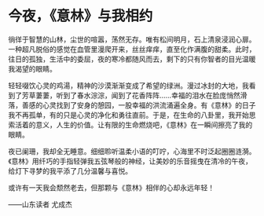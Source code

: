 # 今夜，《意林》与我相约

徜徉于智慧的山林，尘世的喧嚣，荡然无存。唯有松间明月，石上清泉浸润心扉。一种超凡脱俗的感觉在血管里漫爬开来，丝丝痒痒，直至化作满腹的甜柔。此时，往日的孤独，生活中的委屈，夜的寒冷都随风而去，剩下的只有你智者的目光温暖我渴望的眼睛。 

轻轻啜饮心灵的鸡湯，精神的沙漠渐渐变成了希望的绿洲。漫过冰封的大地，我看到了芳草萋萋，听到了春水淙淙，闻到了花香阵阵……幸福的泪水在脸庞悄然滑落，善感的心灵找到了安身的憩园，一股幸福的洪流涌遍全身。有《意林》的日子我不再孤单，有的只是心灵的净化和勇往直前。于是，在生命的八卦里，我开始思索活着的意义，人生的价值。让有限的生命燃烧吧，《意林》在一瞬间擦亮了我的眼睛。 

夜已阑珊，我却全无睡意。细细聆听温柔小语的叮咛，心海里不时泛起圈圈涟漪。《意林》用纤巧的手指轻弹我五弦琴般的神经，让美妙的乐音摇曳在清冷的午夜，给灯下寻梦的我平添了几分温馨与喜悦。 

或许有一天我会颓然老去，但那颗与《意林》相伴的心却永远年轻！ 

——山东读者 尤成杰